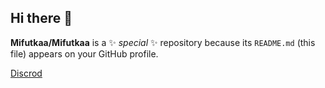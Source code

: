 ## Hi there 👋

**Mifutkaa/Mifutkaa** is a ✨ _special_ ✨ repository because its `README.md` (this file) appears on your GitHub profile.

[Discrod](https://discord.com/users/1066311082840428554)

<!--
Here are some ideas to get you started:

- 🔭 I’m currently working on ...
- 🌱 I’m currently learning ...
- 👯 I’m looking to collaborate on ...
- 🤔 I’m looking for help with ...
- 💬 Ask me about ...
- 📫 How to reach me: ...
- 😄 Pronouns: ...
- ⚡ Fun fact: ...
-->
